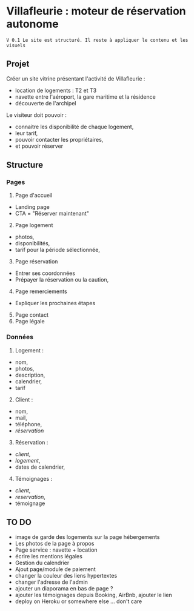 # Villafleurie : moteur de réservation autonome

`V 0.1 Le site est structuré. Il reste à appliquer le contenu et les visuels`

## Projet

Créer un site vitrine présentant l'activité de Villafleurie :
* location de logements : T2 et T3
* navette entre l'aéroport, la gare maritime et la résidence
* découverte de l'archipel

Le visiteur doit pouvoir :
* connaitre les disponibilité de chaque logement,
* leur tarif,
* pouvoir contacter les propriétaires,
* et pouvoir réserver

## Structure

### Pages

1. Page d'accueil
* Landing page
* CTA = "Réserver maintenant"
2. Page logement
* photos,
* disponibilités,
* tarif pour la période sélectionnée,
3. Page réservation
* Entrer ses coordonnées
* Prépayer la réservation ou la caution,
4. Page remerciements
* Expliquer les prochaines étapes
5. Page contact
6. Page légale

### Données

1. Logement :
* nom,
* photos,
* description,
* calendrier,
* tarif

2. Client :
* nom,
* mail,
* téléphone,
* _réservation_

3. Réservation :
* _client_,
* _logement_,
* dates de calendrier,

4. Témoignages :
* _client_,
* _reservation_,
* témoignage

## TO DO

* image de garde des logements sur la page hébergements
* Les photos de la page à propos
* Page service : navette + location
* écrire les mentions légales
* Gestion du calendrier
* Ajout page/module de paiement
* changer la couleur des liens hypertextes
* changer l'adresse de l'admin
* ajouter un diaporama en bas de page ?
* ajouter les témoignages depuis Booking, AirBnb, ajouter le lien
* deploy on Heroku or somewhere else … don't care
